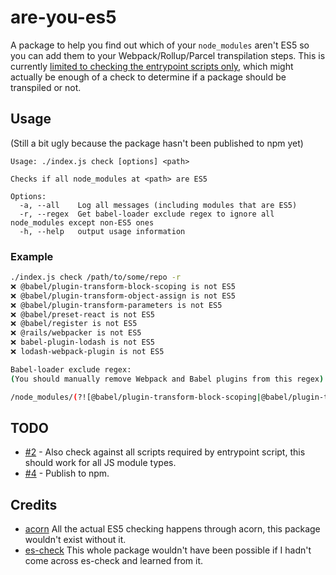 # are-you-es5
A package to help you find out which of your `node_modules` aren't ES5 so you can add them to your Webpack/Rollup/Parcel  transpilation steps. This is currently [limited to checking the entrypoint scripts only](https://github.com/obahareth/are-you-es5/issues/2), which might actually be enough of a check to determine if a package should be transpiled or not.

## Usage

(Still a bit ugly because the package hasn't been published to npm yet)

```
Usage: ./index.js check [options] <path>

Checks if all node_modules at <path> are ES5

Options:
  -a, --all    Log all messages (including modules that are ES5)
  -r, --regex  Get babel-loader exclude regex to ignore all node_modules except non-ES5 ones
  -h, --help   output usage information

```

### Example

```bash
./index.js check /path/to/some/repo -r
❌ @babel/plugin-transform-block-scoping is not ES5
❌ @babel/plugin-transform-object-assign is not ES5
❌ @babel/plugin-transform-parameters is not ES5
❌ @babel/preset-react is not ES5
❌ @babel/register is not ES5
❌ @rails/webpacker is not ES5
❌ babel-plugin-lodash is not ES5
❌ lodash-webpack-plugin is not ES5

Babel-loader exclude regex:
(You should manually remove Webpack and Babel plugins from this regex)

/node_modules/(?![@babel/plugin-transform-block-scoping|@babel/plugin-transform-object-assign|@babel/plugin-transform-parameters|@babel/preset-react|@babel/register|@rails/webpacker|babel-plugin-lodash|lodash-webpack-plugin])/
```

## TODO

* [#2](https://github.com/obahareth/are-you-es5/issues/2) - Also check against all scripts required by entrypoint script, this should work for all JS module types.
* [#4](https://github.com/obahareth/are-you-es5/issues/4) - Publish to npm.

## Credits

- [acorn](https://github.com/acornjs/acorn) All the actual ES5 checking happens through acorn, this package wouldn't exist without it.
- [es-check](https://github.com/dollarshaveclub/es-check) This whole package wouldn't have been possible if I hadn't come across es-check and learned from it.

